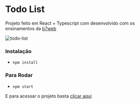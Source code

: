 # Todo List

Projeto feito em React + Typescript com desenvolvido com os ensinamentos da [b7web](https://b7web.com.br/)


![todo-list](https://user-images.githubusercontent.com/122728865/216621553-fb859a2c-f79e-4e83-914e-03c10314e0ee.gif)

### Instalação
- `npm install`

### Para Rodar
- `npm start`

E para acessar o projeto basta [clicar aqui](https://react-todo-list-nu-seven.vercel.app/)

